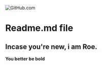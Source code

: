 ![GitHub.com](https://avatars.githubusercontent.com/u/97828964?v=4)
# Readme.md file
## Incase you're new, i am Roe.
**You better be bold**
